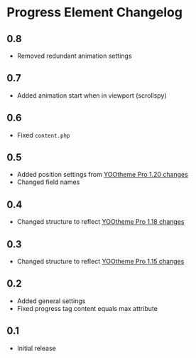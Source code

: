 # Progress Element Changelog

## 0.8
- Removed redundant animation settings

## 0.7
- Added animation start when in viewport (scrollspy)

## 0.6
- Fixed `content.php`

## 0.5
- Added position settings from [YOOtheme Pro 1.20 changes](https://yootheme.com/blog/2019/05/17/yootheme-pro-1.20-released)
- Changed field names

## 0.4
- Changed structure to reflect [YOOtheme Pro 1.18 changes](https://yootheme.com/blog/2019/01/31/yootheme-pro-1.18-released)

## 0.3
- Changed structure to reflect [YOOtheme Pro 1.15 changes](https://yootheme.com/blog/2018/09/25/yootheme-pro-115-released)

## 0.2
- Added general settings
- Fixed progress tag content equals max attribute

## 0.1
- Initial release
